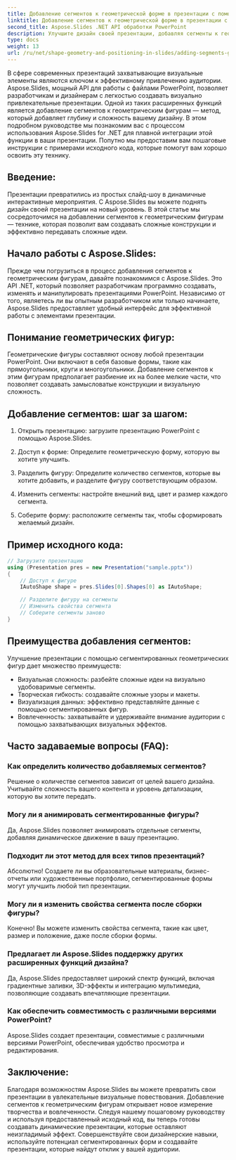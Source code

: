 ```yaml
---
title: Добавление сегментов к геометрической форме в презентации с помощью Aspose.Slides
linktitle: Добавление сегментов к геометрической форме в презентации с помощью Aspose.Slides
second_title: Aspose.Slides .NET API обработки PowerPoint
description: Улучшите дизайн своей презентации, добавляя сегменты к геометрическим фигурам с помощью Aspose.Slides. Изучите шаг за шагом и изучите часто задаваемые вопросы в этом подробном руководстве.
type: docs
weight: 13
url: /ru/net/shape-geometry-and-positioning-in-slides/adding-segments-geometry-shape/
---
```


В сфере современных презентаций захватывающие визуальные элементы являются ключом к эффективному привлечению аудитории. Aspose.Slides, мощный API для работы с файлами PowerPoint, позволяет разработчикам и дизайнерам с легкостью создавать визуально привлекательные презентации. Одной из таких расширенных функций является добавление сегментов к геометрическим фигурам — метод, который добавляет глубину и сложность вашему дизайну. В этом подробном руководстве мы познакомим вас с процессом использования Aspose.Slides for .NET для плавной интеграции этой функции в ваши презентации. Попутно мы предоставим вам пошаговые инструкции с примерами исходного кода, которые помогут вам хорошо освоить эту технику.

## Введение:

Презентации превратились из простых слайд-шоу в динамичные интерактивные мероприятия. С Aspose.Slides вы можете поднять дизайн своей презентации на новый уровень. В этой статье мы сосредоточимся на добавлении сегментов к геометрическим фигурам — технике, которая позволит вам создавать сложные конструкции и эффективно передавать сложные идеи.

## Начало работы с Aspose.Slides:

Прежде чем погрузиться в процесс добавления сегментов к геометрическим фигурам, давайте познакомимся с Aspose.Slides. Это API .NET, который позволяет разработчикам программно создавать, изменять и манипулировать презентациями PowerPoint. Независимо от того, являетесь ли вы опытным разработчиком или только начинаете, Aspose.Slides предоставляет удобный интерфейс для эффективной работы с элементами презентации.

## Понимание геометрических фигур:

Геометрические фигуры составляют основу любой презентации PowerPoint. Они включают в себя базовые формы, такие как прямоугольники, круги и многоугольники. Добавление сегментов к этим фигурам предполагает разбиение их на более мелкие части, что позволяет создавать замысловатые конструкции и визуальную сложность.

## Добавление сегментов: шаг за шагом:

1. Открыть презентацию: загрузите презентацию PowerPoint с помощью Aspose.Slides.

2. Доступ к форме: Определите геометрическую форму, которую вы хотите улучшить.

3. Разделить фигуру: Определите количество сегментов, которые вы хотите добавить, и разделите фигуру соответствующим образом.

4. Изменить сегменты: настройте внешний вид, цвет и размер каждого сегмента.

5. Соберите форму: расположите сегменты так, чтобы сформировать желаемый дизайн.

## Пример исходного кода:

```csharp
// Загрузите презентацию
using (Presentation pres = new Presentation("sample.pptx"))
{
    // Доступ к фигуре
    IAutoShape shape = pres.Slides[0].Shapes[0] as IAutoShape;

    // Разделите фигуру на сегменты
    // Изменить свойства сегмента
    // Соберите сегменты заново
}
```

## Преимущества добавления сегментов:

Улучшение презентации с помощью сегментированных геометрических фигур дает множество преимуществ:

- Визуальная сложность: разбейте сложные идеи на визуально удобоваримые сегменты.
- Творческая гибкость: создавайте сложные узоры и макеты.
- Визуализация данных: эффективно представляйте данные с помощью сегментированных фигур.
- Вовлеченность: захватывайте и удерживайте внимание аудитории с помощью захватывающих визуальных эффектов.

## Часто задаваемые вопросы (FAQ):

### Как определить количество добавляемых сегментов?

Решение о количестве сегментов зависит от целей вашего дизайна. Учитывайте сложность вашего контента и уровень детализации, которую вы хотите передать.

### Могу ли я анимировать сегментированные фигуры?

Да, Aspose.Slides позволяет анимировать отдельные сегменты, добавляя динамическое движение в вашу презентацию.

### Подходит ли этот метод для всех типов презентаций?

Абсолютно! Создаете ли вы образовательные материалы, бизнес-отчеты или художественные портфолио, сегментированные формы могут улучшить любой тип презентации.

### Могу ли я изменить свойства сегмента после сборки фигуры?

Конечно! Вы можете изменить свойства сегмента, такие как цвет, размер и положение, даже после сборки формы.

### Предлагает ли Aspose.Slides поддержку других расширенных функций дизайна?

Да, Aspose.Slides предоставляет широкий спектр функций, включая градиентные заливки, 3D-эффекты и интеграцию мультимедиа, позволяющие создавать впечатляющие презентации.

### Как обеспечить совместимость с различными версиями PowerPoint?

Aspose.Slides создает презентации, совместимые с различными версиями PowerPoint, обеспечивая удобство просмотра и редактирования.

## Заключение:

Благодаря возможностям Aspose.Slides вы можете превратить свои презентации в увлекательные визуальные повествования. Добавление сегментов к геометрическим фигурам открывает новое измерение творчества и вовлеченности. Следуя нашему пошаговому руководству и используя предоставленный исходный код, вы теперь готовы создавать динамические презентации, которые оставляют неизгладимый эффект. Совершенствуйте свои дизайнерские навыки, используйте потенциал сегментированных форм и создавайте презентации, которые найдут отклик у вашей аудитории.